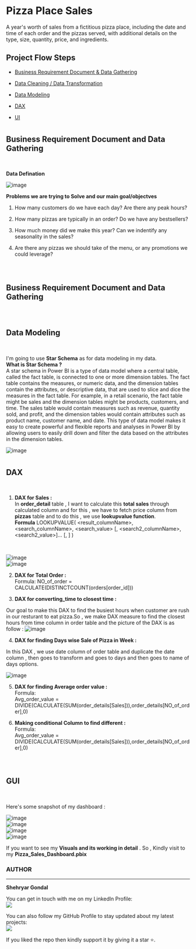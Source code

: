 # Pizza Place Sales

A year's worth of sales from a fictitious pizza place, including the date and time of each order and the pizzas served, with additional details on the type, size, quantity, price, and ingredients.

## Project Flow Steps 

* <p><a href="#link1">Business Requirement Document & Data Gathering</a></p>
* <p><a href="#link2">Data Cleaning / Data Transformation</a></p>
* <p><a href="#link3">Data Modeling</a></p>
* <p><a href="#link4">DAX</a></p>
* <p><a href="#link5">UI</a></p>



# <h2 id="link1">Business Requirement Document and Data Gathering</h2>
<br>

__Data Defination__
<br>

![image](Data%20Defination.PNG)
<br>

__Problems we are trying to Solve and our main goal/objectves__

1. How many customers do we have each day? Are there any peak hours?

2. How many pizzas are typically in an order? Do we have any bestsellers?

3. How much money did we make this year? Can we indentify any seasonality in the sales?

4. Are there any pizzas we should take of the menu, or any promotions we could leverage?

<br>

# <h2 id="link2">Business Requirement Document and Data Gathering</h2>

<br>


# <h2 id="link3">Data Modeling</h2> <br>

I'm going to use __Star Schema__ as for data modeling in my data.<br>
__What is Star Schema ?__  
A star schema in Power BI is a type of data model where a central table, called the fact table, is connected to one or more dimension tables. The fact table contains the measures, or numeric data, and the dimension tables contain the attributes, or descriptive data, that are used to slice and dice the measures in the fact table.
For example, in a retail scenario, the fact table might be sales and the dimension tables might be products, customers, and time. The sales table would contain measures such as revenue, quantity sold, and profit, and the dimension tables would contain attributes such as product name, customer name, and date. This type of data model makes it easy to create powerful and flexible reports and analyses in Power BI by allowing users to easily drill down and filter the data based on the attributes in the dimension tables.<br>

![image](Star_Schema.PNG)
<br>

# <h2 id="link4">DAX</h2> <br>

1. __DAX for Sales :__ <br>
In __order_detail__ table , I want to calculate this __total sales__  through calculated column and for this , we have to fetch price column from __pizzas__ table and to do this , we use __lookupvalue function__. <br>
__Formula__ 
LOOKUPVALUE(
    <result_columnName>,
    <search_columnName>,
    <search_value>
    [, <search2_columnName>, <search2_value>]…
    [, <alternateResult>]
) 
<br>

![image](DAX1.PNG)<br>
![image](DAX2.PNG)<br>

2. __DAX for Total Order  :__ <br>
Formula: NO_of_order = CALCULATE(DISTINCTCOUNT(orders[order_id])) <br>

3.  __DAX for converting_time to closest time :__ <br>

Our goal to make this DAX to find the busiest hours when customer are rush in our resturant to eat pizza.So , we make DAX measure to find the closest hours from time column in order table and the picture of the DAX is as follow :
![image](DAX%23.PNG)<br>

4. __DAX for finding Days wise Sale of Pizza in Week :__ <br>

In this DAX , we use date column of order table and duplicate the date column , then goes to transform and goes to  days and then goes to name of days options.<br>

![image](DAX4.PNG)<br>

5. __DAX for finding Average order value :__ <br>
Formula: <br>
Avg_order_value = DIVIDE(CALCULATE(SUM(order_details[Sales])),order_details[NO_of_order],0) 

6. __Making conditional Column to find different  :__ <br>
Formula: <br>
Avg_order_value = DIVIDE(CALCULATE(SUM(order_details[Sales])),order_details[NO_of_order],0)
<br>

# <h2 id="link5">GUI</h2> <br>

Here's some snapshot of my dashboard : <br>

![image](Main_Page.PNG)<br>
![image](Category_wise.PNG)<br>
![image](Size_wise.PNG)<br>
![image](Pizza_name_wise.PNG)<br>

If you want to see my __Visuals and its working in detail__ . So , Kindly  visit to my __Pizza_Sales_Dashboard.pbix__ 
<br>

### AUTHOR
<hr>
<strong>Shehryar Gondal</strong>


You can get in touch with me on my LinkedIn Profile:<br>
 <a href = "https://linkedin.com/in/shehryar-gondal-data-analyst"><img src="https://img.icons8.com/fluent/48/000000/linkedin.png"/></a>

You can also follow my GitHub Profile to stay updated about my latest projects:<br>
<a href = "https://github.com/ShehryarGondal1"><img src="https://img.icons8.com/fluent/48/000000/github.png"/></a>


If you liked the repo then kindly support it by giving it a star ⭐.





